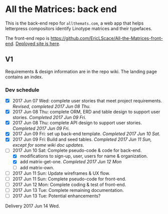# All the Matrices: back end

This is the back-end repo for `allthemats.com`, a web app that helps letterpress
compositors identify Linotype matrices and their typefaces.

The front-end repo is <https://github.com/EricLScace/All-the-Matrices-front-end>.
[Deployed site is here](https://ericlscace.github.io/All-the-Matrices-front-end/).

## V1

Requirements & design information are in the repo wiki. The landing page contains an index.

### Dev schedule
- [x] 2017 Jun 07 Wed: complete user stories that meet project requirements. _Revised, completed 2017 Jun 08 Thu._
- [x] 2017 Jun 08 Thu: complete ORM, ERD and table design to support user stories. _Completed 2017 Jun 09 Fri._
- [x] 2017 Jun 08 Thu: complete API design to support user stories. _Completed 2017 Jun 09 Fri._
- [x] 2017 Jun 09 Fri: set up back-end template. _Completed 2017 Jun 10 Sat._
- [x] 2017 Jun 09 Fri: Build and seed tables. _Completed 2017 Jun 11 Sun, except for some wiki doc updates._
- [ ] 2017 Jun 10 Sat: Complete pseudo-code & code for back-end.
  - [x] modifications to sign-up, user, users for name & organization.
  - [x] add matrix-get-one. _Completed 2017 Jun 12 Mon_
  - [ ] add matrix-own.
- [ ] 2017 Jun 11 Sun: Update wireframes & UX flow.
- [ ] 2017 Jun 11 Sun: Complete pseudo-code for front-end.
- [ ] 2017 Jun 12 Mon: Complete coding & test of front-end.
- [ ] 2017 Jun 13 Tue: Complete remaining documentation.
- [ ] 2017 Jun 13 Tue: Potential enhancements?

Delivery 2017 Jun 14 Wed.
